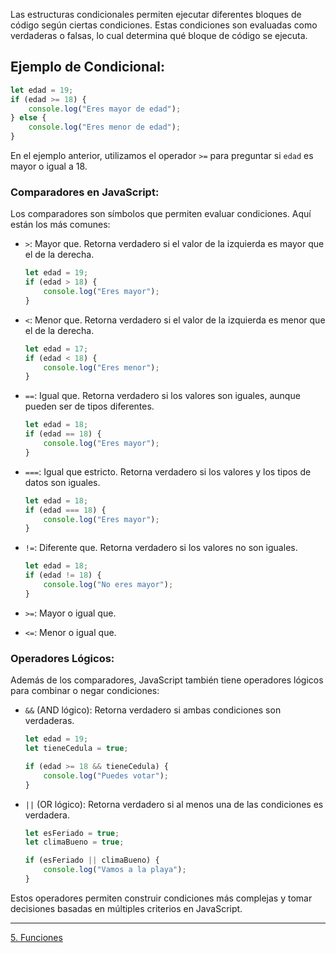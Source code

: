 Las estructuras condicionales permiten ejecutar diferentes bloques de código según ciertas condiciones. Estas condiciones son evaluadas como verdaderas o falsas, lo cual determina qué bloque de código se ejecuta.
## Ejemplo de Condicional:

```javascript
let edad = 19;
if (edad >= 18) {
    console.log("Eres mayor de edad");
} else {
    console.log("Eres menor de edad");
}
```

En el ejemplo anterior, utilizamos el operador `>=` para preguntar si `edad` es mayor o igual a 18.

### Comparadores en JavaScript:
Los comparadores son símbolos que permiten evaluar condiciones. Aquí están los más comunes:

- `>`: Mayor que. Retorna verdadero si el valor de la izquierda es mayor que el de la derecha.
  ```javascript
  let edad = 19;
  if (edad > 18) {
      console.log("Eres mayor");
  }
  ```

- `<`: Menor que. Retorna verdadero si el valor de la izquierda es menor que el de la derecha.
  ```javascript
  let edad = 17;
  if (edad < 18) {
      console.log("Eres menor");
  }
  ```

- `==`: Igual que. Retorna verdadero si los valores son iguales, aunque pueden ser de tipos diferentes.
  ```javascript
  let edad = 18;
  if (edad == 18) {
      console.log("Eres mayor");
  }
  ```

- `===`: Igual que estricto. Retorna verdadero si los valores y los tipos de datos son iguales.
  ```javascript
  let edad = 18;
  if (edad === 18) {
      console.log("Eres mayor");
  }
  ```

- `!=`: Diferente que. Retorna verdadero si los valores no son iguales.
  ```javascript
  let edad = 18;
  if (edad != 18) {
      console.log("No eres mayor");
  }
  ```

- `>=`: Mayor o igual que.
- `<=`: Menor o igual que.

### Operadores Lógicos:
Además de los comparadores, JavaScript también tiene operadores lógicos para combinar o negar condiciones:

- `&&` (AND lógico): Retorna verdadero si ambas condiciones son verdaderas.
  ```javascript
  let edad = 19;
  let tieneCedula = true;
  
  if (edad >= 18 && tieneCedula) {
      console.log("Puedes votar");
  }
  ```

- `||` (OR lógico): Retorna verdadero si al menos una de las condiciones es verdadera.
  ```javascript
  let esFeriado = true;
  let climaBueno = true;
  
  if (esFeriado || climaBueno) {
      console.log("Vamos a la playa");
  }
  ```

Estos operadores permiten construir condiciones más complejas y tomar decisiones basadas en múltiples criterios en JavaScript.

---
[5. Funciones](5.%20Funciones.md)